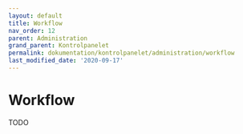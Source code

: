 ```yaml
---
layout: default
title: Workflow
nav_order: 12
parent: Administration
grand_parent: Kontrolpanelet
permalink: dokumentation/kontrolpanelet/administration/workflow
last_modified_date: '2020-09-17'
---
```


# Workflow

TODO
